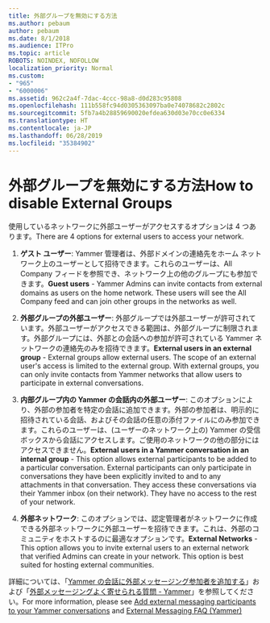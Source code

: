 ```yaml
---
title: 外部グループを無効にする方法
ms.author: pebaum
author: pebaum
ms.date: 8/1/2018
ms.audience: ITPro
ms.topic: article
ROBOTS: NOINDEX, NOFOLLOW
localization_priority: Normal
ms.custom:
- "965"
- "6000006"
ms.assetid: 962c2a4f-7dac-4ccc-98a8-d0d283c95808
ms.openlocfilehash: 111b558fc94d0305363097ba0e74078682c2802c
ms.sourcegitcommit: 5fb7a4b28859690020efdea630d03e70cc0e6334
ms.translationtype: HT
ms.contentlocale: ja-JP
ms.lasthandoff: 06/28/2019
ms.locfileid: "35384902"
---
```

# <a name="how-to-disable-external-groups"></a><span data-ttu-id="809f8-102">外部グループを無効にする方法</span><span class="sxs-lookup"><span data-stu-id="809f8-102">How to disable External Groups</span></span>

<span data-ttu-id="809f8-103">使用しているネットワークに外部ユーザーがアクセスするオプションは 4 つあります。</span><span class="sxs-lookup"><span data-stu-id="809f8-103">There are 4 options for external users to access your network.</span></span>
  
1. <span data-ttu-id="809f8-p101">**ゲスト ユーザー**: Yammer 管理者は、外部ドメインの連絡先をホーム ネットワーク上のユーザーとして招待できます。これらのユーザーは、All Company フィードを参照でき、ネットワーク上の他のグループにも参加できます。</span><span class="sxs-lookup"><span data-stu-id="809f8-p101">**Guest users** - Yammer Admins can invite contacts from external domains as users on the home network. These users will see the All Company feed and can join other groups in the networks as well.</span></span>

2. <span data-ttu-id="809f8-p102">**外部グループの外部ユーザー**: 外部グループでは外部ユーザーが許可されています。外部ユーザーがアクセスできる範囲は、外部グループに制限されます。外部グループには、外部との会話への参加が許可されている Yammer ネットワークの連絡先のみを招待できます。</span><span class="sxs-lookup"><span data-stu-id="809f8-p102">**External users in an external group** - External groups allow external users. The scope of an external user's access is limited to the external group. With external groups, you can only invite contacts from Yammer networks that allow users to participate in external conversations.</span></span>

3. <span data-ttu-id="809f8-p103">**内部グループ内の Yammer の会話内の外部ユーザー**: このオプションにより、外部の参加者を特定の会話に追加できます。外部の参加者は、明示的に招待されている会話、およびその会話の任意の添付ファイルにのみ参加できます。これらのユーザーは、(ユーザーのネットワーク上の) Yammer の受信ボックスから会話にアクセスします。ご使用のネットワークの他の部分にはアクセスできません。</span><span class="sxs-lookup"><span data-stu-id="809f8-p103">**External users in a Yammer conversation in an internal group** - This option allows external participants to be added to a particular conversation. External participants can only participate in conversations they have been explicitly invited to and to any attachments in that conversation. They access these conversations via their Yammer inbox (on their network). They have no access to the rest of your network.</span></span>

4. <span data-ttu-id="809f8-p104">**外部ネットワーク**: このオプションでは、認定管理者がネットワークに作成できる外部ネットワークに外部ユーザーを招待できます。これは、外部のコミュニティをホストするのに最適なオプションです。</span><span class="sxs-lookup"><span data-stu-id="809f8-p104">**External Networks** - This option allows you to invite external users to an external network that verified Admins can create in your network. This option is best suited for hosting external communities.</span></span>

<span data-ttu-id="809f8-115">詳細については、「[Yammer の会話に外部メッセージング参加者を追加する](https://support.office.com/article/add-external-messaging-participants-to-your-yammer-conversations-423653bb-86b2-4eac-9d7e-dca121f7c16c?ui=en-US&amp;rs=en-US&amp;ad=US)」および「[外部メッセージングよく寄せられる質問 - Yammer](https://support.office.com/article/External-messaging-FAQ-Yammer-35b59d6c-bb1c-4541-bf19-9f67d2f2b199)」を参照してください。</span><span class="sxs-lookup"><span data-stu-id="809f8-115">For more information, please see [Add external messaging participants to your Yammer conversations](https://support.office.com/article/add-external-messaging-participants-to-your-yammer-conversations-423653bb-86b2-4eac-9d7e-dca121f7c16c?ui=en-US&amp;rs=en-US&amp;ad=US) and [External Messaging FAQ (Yammer)](https://support.office.com/article/External-messaging-FAQ-Yammer-35b59d6c-bb1c-4541-bf19-9f67d2f2b199)</span></span>
  